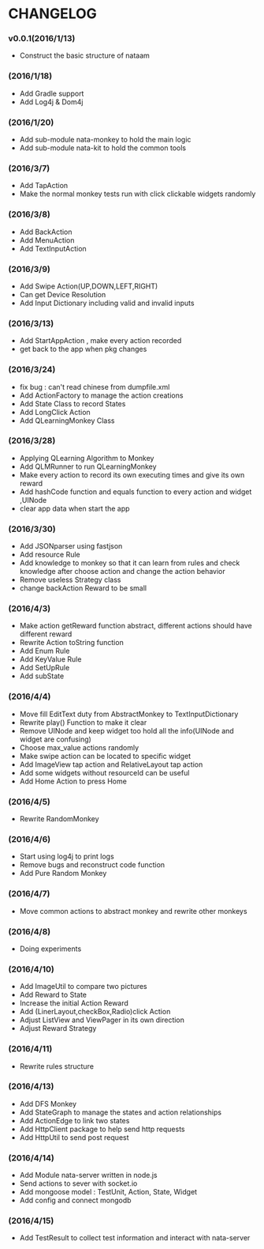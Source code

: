 # CHANGELOG

### v0.0.1(2016/1/13)
- Construct the basic structure of nataam

### (2016/1/18)
- Add Gradle support
- Add Log4j & Dom4j

### (2016/1/20)
- Add sub-module nata-monkey to hold the main logic
- Add sub-module nata-kit to hold the common tools

### (2016/3/7)
- Add TapAction
- Make the normal monkey tests run with click clickable widgets randomly

### (2016/3/8)
- Add BackAction
- Add MenuAction
- Add TextInputAction

### (2016/3/9)
- Add Swipe Action(UP,DOWN,LEFT,RIGHT)
- Can get Device Resolution
- Add Input Dictionary including valid and invalid inputs

### (2016/3/13)
- Add StartAppAction , make every action recorded
- get back to the app when pkg changes

### (2016/3/24)
- fix bug : can't read chinese from dumpfile.xml
- Add ActionFactory to manage the action creations
- Add State Class to record States
- Add LongClick Action
- Add QLearningMonkey Class

### (2016/3/28)
- Applying QLearning Algorithm to Monkey
- Add QLMRunner to run QLearningMonkey
- Make every action to record its own executing times and give its own reward
- Add hashCode function and equals function to every action and widget ,UINode
- clear app data when start the app

### (2016/3/30)
- Add JSONparser using fastjson
- Add resource Rule
- Add knowledge to monkey so that it can learn from rules and check knowledge after choose action and change the action behavior
- Remove useless Strategy class
- change backAction Reward to be small

### (2016/4/3)
- Make action getReward function abstract, different actions should have different reward
- Rewrite Action toString function 
- Add Enum Rule 
- Add KeyValue Rule
- Add SetUpRule
- Add subState

### (2016/4/4)
- Move fill EditText duty from AbstractMonkey to TextInputDictionary
- Rewrite play() Function to make it clear
- Remove UINode and keep widget too hold all the info(UINode and widget are confusing)
- Choose  max_value actions randomly
- Make swipe action can be located to specific widget
- Add ImageView tap action and RelativeLayout tap action
- Add some widgets without resourceId can be useful
- Add Home Action to press Home

### (2016/4/5)
- Rewrite RandomMonkey

### (2016/4/6)
- Start using log4j to print logs
- Remove bugs and reconstruct code function
- Add Pure Random Monkey

### (2016/4/7)
- Move common actions to abstract monkey and rewrite other monkeys

### (2016/4/8)
- Doing experiments

### (2016/4/10)
- Add ImageUtil to compare two pictures
- Add Reward to State
- Increase the initial Action Reward
- Add (LinerLayout,checkBox,Radio)click Action
- Adjust ListView and ViewPager in its own direction
- Adjust Reward Strategy

### (2016/4/11)
- Rewrite rules structure

### (2016/4/13)
- Add DFS Monkey
- Add StateGraph to manage the states and action relationships
- Add ActionEdge to link two states
- Add HttpClient package to help send http requests
- Add HttpUtil to send post request

### (2016/4/14)
- Add Module nata-server written in node.js
- Send actions to sever with socket.io
- Add mongoose model : TestUnit, Action, State, Widget
- Add config and connect mongodb

### (2016/4/15)
- Add TestResult to collect test information and interact with nata-server
